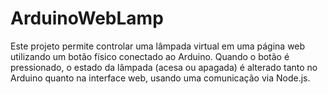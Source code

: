 # ArduinoWebLamp
Este projeto permite controlar uma lâmpada virtual em uma página web utilizando um botão físico conectado ao Arduino. Quando o botão é pressionado, o estado da lâmpada (acesa ou apagada) é alterado tanto no Arduino quanto na interface web, usando uma comunicação via Node.js.
